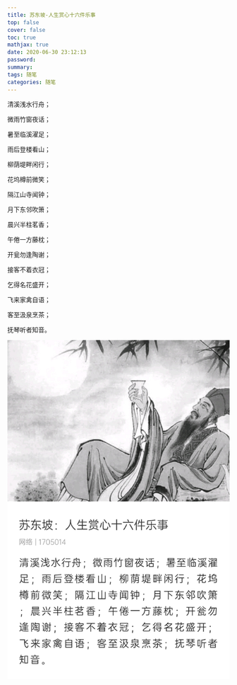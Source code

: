 ```yaml
---
title: 苏东坡-人生赏心十六件乐事
top: false
cover: false
toc: true
mathjax: true
date: 2020-06-30 23:12:13
password:
summary:
tags: 随笔
categories: 随笔
---
```


清溪浅水行舟；

微雨竹窗夜话；

暑至临溪濯足；

雨后登楼看山；

柳荫堤畔闲行；

花坞樽前微笑；

隔江山寺闻钟；

月下东邻吹箫；

晨兴半柱茗香；

午倦一方藤枕；

开瓮勿逢陶谢；

接客不着衣冠；

乞得名花盛开；

飞来家禽自语；

客至汲泉烹茶；

抚琴听者知音。

![image-20210630152112570](https://raw.githubusercontent.com/leblog/img/main/huiyi/image-20210630152112570.png)